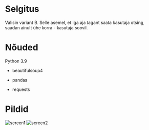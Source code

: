 # Selgitus

Valisin variant B. Selle asemel, et iga aja tagant saata kasutaja otsing, saadan ainult ühe korra - kasutaja soovil.

# Nõuded

Python 3.9

- beautifulsoup4

- pandas

- requests
# Pildid


![screen1](https://user-images.githubusercontent.com/43467231/171364394-cab06bec-9105-4252-8a91-4f24ffa314ab.png)
![screen2](https://user-images.githubusercontent.com/43467231/171364410-c1f8f0c0-59f8-40c7-96f7-cb29055e19b8.png)
